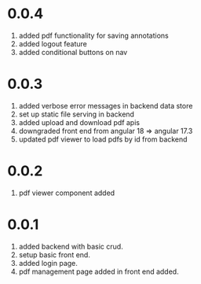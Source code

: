 # 0.0.4

1. added pdf functionality for saving annotations
2. added logout feature
3. added conditional buttons on nav

# 0.0.3

1. added verbose error messages in backend data store
2. set up static file serving in backend
3. added upload and download pdf apis
4. downgraded front end from angular 18 => angular 17.3
5. updated pdf viewer to load pdfs by id from backend

# 0.0.2

1. pdf viewer component added

# 0.0.1

1. added backend with basic crud.
2. setup basic front end.
3. added login page.
4. pdf management page added in front end added.